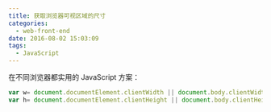 ```yaml
---
title: 获取浏览器可视区域的尺寸
categories:
  - web-front-end
date: 2016-08-02 15:03:09
tags:
  - JavaScript
---
```


在不同浏览器都实用的 JavaScript 方案：

``` js
var w= document.documentElement.clientWidth || document.body.clientWidth;
var h= document.documentElement.clientHeight || document.body.clientHeight;
```
